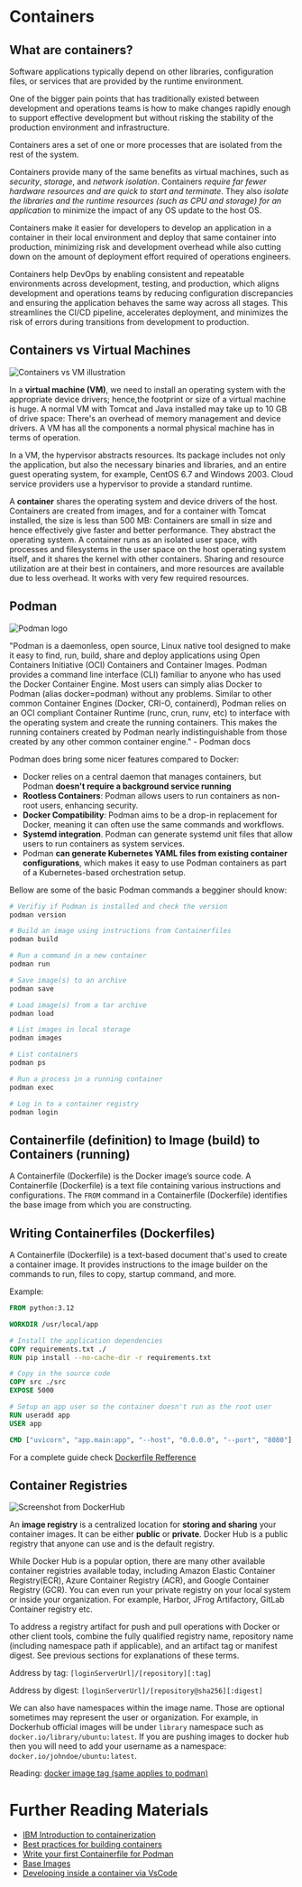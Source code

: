# Containers

## What are containers?

Software   applications  typically   depend   on   other   libraries,   configuration   files,   or
services that are provided by the runtime environment. 

One of the bigger pain points that has traditionally existed between development and
operations teams is how to make changes rapidly enough to support effective development but without risking the stability of the production environment and infrastructure. 

Containers ares a set of one or more processes that are isolated from the rest of the system.

Containers provide many of the same benefits as virtual machines, such as *security*, *storage*, and *network isolation*. Containers *require far fewer hardware resources and are quick to start and terminate*. They also *isolate the libraries and the runtime resources (such as CPU and storage) for an application* to minimize the impact of any OS update to the host OS.


Containers make it easier for developers to develop an application in a container in their local environment and deploy that same container into production, minimizing risk and development overhead while also cutting down on the amount of deployment effort required of operations engineers.

Containers help DevOps by enabling consistent and repeatable environments across development, testing, and production, which aligns development and operations teams by reducing configuration discrepancies and ensuring the application behaves the same way across all stages. This streamlines the CI/CD pipeline, accelerates deployment, and minimizes the risk of errors during transitions from development to production.

## Containers vs Virtual Machines

![Containers vs VM illustration](../_img/containers_vs_virtual_machines.png "Containers vs VMs")

In a **virtual machine (VM)**, we need to install an operating system with the appropriate
device drivers; hence,the footprint or size of a virtual machine is huge. A normal VM with
Tomcat and Java installed may take up to 10 GB of drive space:
There's an overhead of memory management and device drivers. A VM has all the
components a normal physical machine has in terms of operation.

In a VM, the hypervisor abstracts resources. Its package includes not only the application,
but also the necessary binaries and libraries, and an entire guest operating system, for
example, CentOS 6.7 and Windows 2003.
Cloud service providers use a hypervisor to provide a standard runtime.

A **container** shares the operating system and device drivers of the host. Containers are
created from images, and for a container with Tomcat installed, the size is less than 500 MB:
Containers are small in size and hence effectively give faster and better performance.
They abstract the operating system.
A container runs as an isolated user space, with processes and filesystems in the user space
on the host operating system itself, and it shares the kernel with other containers. Sharing
and resource utilization are at their best in containers, and more resources are available due
to less overhead. It works with very few required resources.

## Podman

![Podman logo](../_img/podman-logo-dark.png "Podman logo")

"Podman is a daemonless, open source, Linux native tool designed to make it easy to find, run, build, share and deploy applications using Open Containers Initiative (OCI) Containers and Container Images. Podman provides a command line interface (CLI) familiar to anyone who has used the Docker Container Engine. Most users can simply alias Docker to Podman (alias docker=podman) without any problems. Similar to other common Container Engines (Docker, CRI-O, containerd), Podman relies on an OCI compliant Container Runtime (runc, crun, runv, etc) to interface with the operating system and create the running containers. This makes the running containers created by Podman nearly indistinguishable from those created by any other common container engine." - Podman docs

Podman does bring some nicer features compared to Docker: 

* Docker relies on a central daemon that manages containers, but Podman **doesn't require a background service running**
* **Rootless Containers**: Podman allows users to run containers as non-root users, enhancing security.
* **Docker Compatibility**: Podman aims to be a drop-in replacement for Docker, meaning it can often use the same commands and workflows.
* **Systemd integration**. Podman can generate systemd unit files that allow users to run containers as system services.
* Podman **can generate Kubernetes YAML files from existing container configurations**, which makes it easy to use Podman containers as part of a Kubernetes-based orchestration setup.

Bellow are some of the basic Podman commands a begginer should know:

```bash
# Verifiy if Podman is installed and check the version
podman version

# Build an image using instructions from Containerfiles
podman build 

# Run a command in a new container
podman run  

# Save image(s) to an archive
podman save 

# Load image(s) from a tar archive
podman load 

# List images in local storage
podman images

# List containers
podman ps 

# Run a process in a running container
podman exec

# Log in to a container registry
podman login
```

## Containerfile (definition) to Image (build) to Containers (running) 

A Containerfile (Dockerfile) is the Docker image’s source code. A Containerfile (Dockerfile) is a text file containing various instructions and configurations. The `FROM` command in a Containerfile (Dockerfile) identifies the base image from which you are constructing.


## Writing Containerfiles (Dockerfiles)

A Containerfile (Dockerfile) is a text-based document that's used to create a container image. It provides instructions to the image builder on the commands to run, files to copy, startup command, and more.

Example:

```Dockerfile
FROM python:3.12

WORKDIR /usr/local/app

# Install the application dependencies
COPY requirements.txt ./
RUN pip install --no-cache-dir -r requirements.txt

# Copy in the source code
COPY src ./src
EXPOSE 5000

# Setup an app user so the container doesn't run as the root user
RUN useradd app
USER app

CMD ["uvicorn", "app.main:app", "--host", "0.0.0.0", "--port", "8080"]
```

For a complete guide check [Dockerfile Refference](https://docs.docker.com/reference/dockerfile/)

## Container Registries

![Screenshot from DockerHub](../_img/dockerhub.PNG "Dockerhub.io")

An **image registry** is a centralized location for **storing and sharing** your container images. It can be either **public** or **private**. Docker Hub is a public registry that anyone can use and is the default registry.

While Docker Hub is a popular option, there are many other available container registries available today, including Amazon Elastic Container Registry(ECR), Azure Container Registry (ACR), and Google Container Registry (GCR). You can even run your private registry on your local system or inside your organization. For example, Harbor, JFrog Artifactory, GitLab Container registry etc.

To address a registry artifact for push and pull operations with Docker or other client tools, combine the fully qualified registry name, repository name (including namespace path if applicable), and an artifact tag or manifest digest. See previous sections for explanations of these terms.

Address by tag: `[loginServerUrl]/[repository][:tag]`

Address by digest: `[loginServerUrl]/[repository@sha256][:digest]`


We can also have namespaces within the image name. Those are optional sometimes may represent the user or organization. 
For example, in Dockerhub official images will be under `library` namespace such as `docker.io/library/ubuntu:latest`. If you are pushing images to docker hub then you will need to add your username as a namespace: `docker.io/johndoe/ubuntu:latest`.

Reading: [docker image tag (same applies to podman)](https://docs.docker.com/reference/cli/docker/image/tag/)

# Further Reading Materials 

* [IBM Introduction to containerization](https://www.ibm.com/think/topics/containerization)
* [Best practices for building containers](https://docs.docker.com/build/building/best-practices/)
* [Write your first Containerfile for Podman](https://www.redhat.com/en/blog/write-your-first-containerfile-podman)
* [Base Images](https://docs.docker.com/build/building/base-images/)
* [Developing inside a container via VsCode](https://code.visualstudio.com/docs/devcontainers/containers)